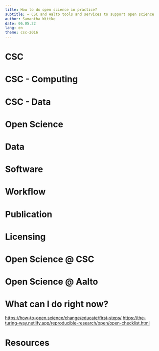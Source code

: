 ```yaml
--- 
title: How to do open science in practice? 
subtitle: – CSC and Aalto tools and services to support open science
author: Samantha Wittke
date: 06.05.22
lang: en
theme: csc-2016
---
```




# CSC

# CSC - Computing

# CSC - Data

# Open Science 

# Data
 
# Software

# Workflow

# Publication

# Licensing

# Open Science @ CSC

# Open Science @ Aalto

# What can I do right now?

https://how-to-open.science/change/educate/first-steps/
https://the-turing-way.netlify.app/reproducible-research/open/open-checklist.html

# Resources

